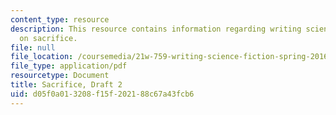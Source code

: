 ```yaml
---
content_type: resource
description: This resource contains information regarding writing science fiction
  on sacrifice.
file: null
file_location: /coursemedia/21w-759-writing-science-fiction-spring-2016/d05f0a013208f15f202188c67a43fcb6_MIT21W_759S16_Sacrifice2.pdf
file_type: application/pdf
resourcetype: Document
title: Sacrifice, Draft 2
uid: d05f0a01-3208-f15f-2021-88c67a43fcb6
---
```

